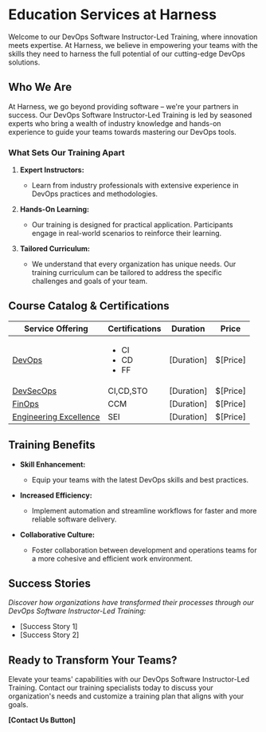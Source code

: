 # Education Services at Harness

Welcome to our DevOps Software Instructor-Led Training, where innovation meets expertise. At Harness, we believe in empowering your teams with the skills they need to harness the full potential of our cutting-edge DevOps solutions.

## Who We Are

At Harness, we go beyond providing software – we're your partners in success. Our DevOps Software Instructor-Led Training is led by seasoned experts who bring a wealth of industry knowledge and hands-on experience to guide your teams towards mastering our DevOps tools.

### What Sets Our Training Apart

1. **Expert Instructors:**
   - Learn from industry professionals with extensive experience in DevOps practices and methodologies.

2. **Hands-On Learning:**
   - Our training is designed for practical application. Participants engage in real-world scenarios to reinforce their learning.

3. **Tailored Curriculum:**
   - We understand that every organization has unique needs. Our training curriculum can be tailored to address the specific challenges and goals of your team.

## Course Catalog & Certifications

| **Service Offering**                       | **Certifications**                                    | **Duration** | **Price** |
|-------------------------------------------|----------------------------------------------------|--------------|-----------|
| [DevOps](Example.com)                      | <ul><li>CI</li><li>CD</li><li>FF</li></ul>                  | [Duration]   | $[Price]   |
| [DevSecOps](Example.com)                        | CI,CD,STO                  | [Duration]   | $[Price]   |
| [FinOps](Example.com)                        | CCM                   | [Duration]   | $[Price]   |
| [Engineering Excellence](Example.com)                        | SEI                 | [Duration]   | $[Price]   |

## Training Benefits

- **Skill Enhancement:**
  - Equip your teams with the latest DevOps skills and best practices.

- **Increased Efficiency:**
  - Implement automation and streamline workflows for faster and more reliable software delivery.

- **Collaborative Culture:**
  - Foster collaboration between development and operations teams for a more cohesive and efficient work environment.

## Success Stories

*Discover how organizations have transformed their processes through our DevOps Software Instructor-Led Training:*

- [Success Story 1]
- [Success Story 2]

## Ready to Transform Your Teams?

Elevate your teams' capabilities with our DevOps Software Instructor-Led Training. Contact our training specialists today to discuss your organization's needs and customize a training plan that aligns with your goals.

**[Contact Us Button]**
